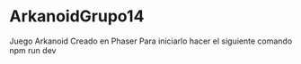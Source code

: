 # ArkanoidGrupo14
Juego Arkanoid Creado en Phaser
Para iniciarlo hacer el siguiente comando npm run dev
